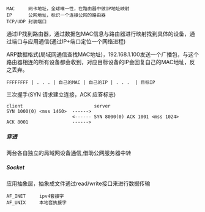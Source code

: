 	MAC		网卡地址，全球唯一性，在路由器中做IP地址映射
	IP		公网地址，标识一个连接公网的路由器
	TCP/UDP	封装端口

通过IP找到路由器，通过数据包MAC信息与路由器进行映射找到具体的设备，通过端口与应用通信(通过IP+端口定位一个网络进程)

ARP数据格式(局域网通信查找MAC地址)，192.168.1.100发送一个广播包，与这个路由器相连的所有设备都会收到，对应目标设备的IP会回复自己的MAC地址，反之丢弃。

	FFFFFFFF | . . . | 自己的MAC | 自己的IP | . . .  | 目标IP

三次握手(SYN 请求建立连接，ACK 应答标志)

	client							server
	SYN 1000(0) <mss 1460>  ------>
							<------ SYN 8000(0) ACK 1001 <mss 1024>
	ACK 8001				------>

##### 穿透 

两台各自独立的局域网设备通信,借助公网服务器中转

##### Socket 

应用抽象层，抽象成文件通过read/write接口来进行数据传输
	
	AF_INET		ipv4套接字
	AF_UNIX		本地套执接字
	
